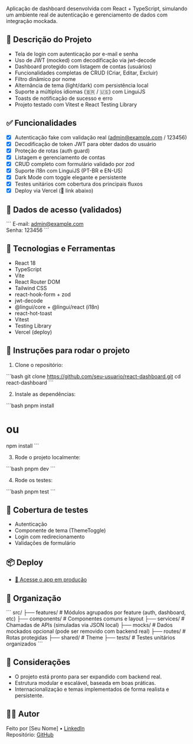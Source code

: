 Aplicação de dashboard desenvolvida com React + TypeScript, simulando um ambiente real de autenticação e gerenciamento de dados com integração mockada.

## 📌 Descrição do Projeto

- Tela de login com autenticação por e-mail e senha
- Uso de JWT (mocked) com decodificação via jwt-decode
- Dashboard protegido com listagem de contas (usuários)
- Funcionalidades completas de CRUD (Criar, Editar, Excluir)
- Filtro dinâmico por nome
- Alternância de tema (light/dark) com persistência local
- Suporte a múltiplos idiomas (🇧🇷 / 🇺🇸) com LinguiJS
- Toasts de notificação de sucesso e erro
- Projeto testado com Vitest e React Testing Library

## ✅ Funcionalidades

- [x] Autenticação fake com validação real (admin@example.com / 123456)
- [x] Decodificação de token JWT para obter dados do usuário
- [x] Proteção de rotas (auth guard)
- [x] Listagem e gerenciamento de contas
- [x] CRUD completo com formulário validado por zod
- [x] Suporte i18n com LinguiJS (PT-BR e EN-US)
- [x] Dark Mode com toggle elegante e persistente
- [x] Testes unitários com cobertura dos principais fluxos
- [x] Deploy via Vercel (📎 link abaixo)

## 🔐 Dados de acesso (validados)

\`\`\`
E-mail: admin@example.com  
Senha: 123456
\`\`\`

## 🚀 Tecnologias e Ferramentas

- React 18
- TypeScript
- Vite
- React Router DOM
- Tailwind CSS
- react-hook-form + zod
- jwt-decode
- @lingui/core + @lingui/react (i18n)
- react-hot-toast
- Vitest
- Testing Library
- Vercel (deploy)

## 🚩 Instruções para rodar o projeto

1. Clone o repositório:

\`\`\`bash
git clone https://github.com/seu-usuario/react-dashboard.git
cd react-dashboard
\`\`\`

2. Instale as dependências:

\`\`\`bash
pnpm install

# ou

npm install
\`\`\`

3. Rode o projeto localmente:

\`\`\`bash
pnpm dev
\`\`\`

4. Rode os testes:

\`\`\`bash
pnpm test
\`\`\`

## 🧪 Cobertura de testes

- Autenticação
- Componente de tema (ThemeToggle)
- Login com redirecionamento
- Validações de formulário

## 📦 Deploy

- [🔗 Acesse o app em produção](https://react-dashboard.vercel.app/)

## 📝 Organização

\`\`\`
src/
├── features/ # Módulos agrupados por feature (auth, dashboard, etc)
├── components/ # Componentes comuns e layout
├── services/ # Chamadas de APIs (simuladas via JSON local)
├── mocks/ # Dados mockados opcional (pode ser removido com backend real)
├── routes/ # Rotas protegidas
├── shared/ # Theme
├── tests/ # Testes unitários organizados
\`\`\`

## 📎 Considerações

- O projeto está pronto para ser expandido com backend real.
- Estrutura modular e escalável, baseada em boas práticas.
- Internacionalização e temas implementados de forma realista e persistente.

## 👨‍💻 Autor

Feito por [Seu Nome] • [LinkedIn](https://linkedin.com/in/ardsilva87)  
Repositório: [GitHub](https://github.com/ardsilva/react-dashboard)
